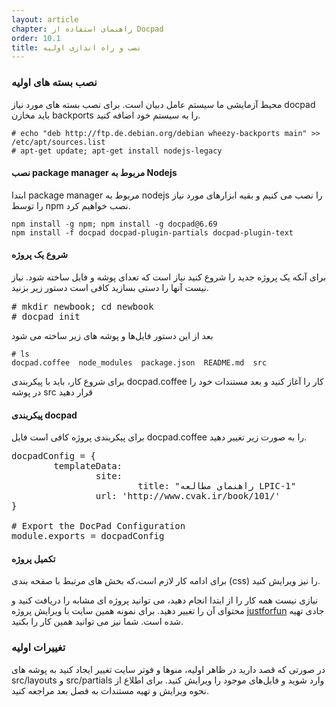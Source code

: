 ```yaml
---
layout: article
chapter: راهنمای استفاده از Docpad
order: 10.1
title: نصب و راه اندازی اولیه
---
```


### نصب بسته های اولیه
محیط آزمایشی ما سیستم عامل دبیان است. برای نصب بسته های مورد نیاز docpad باید مخازن backports را به سیستم خود اضافه کنید.

````
# echo "deb http://ftp.de.debian.org/debian wheezy-backports main" >> /etc/apt/sources.list
# apt-get update; apt-get install nodejs-legacy
````


#### نصب package manager مربوط به Nodejs
ابتدا package manager مربوط به nodejs را نصب می کنیم و بقیه ابزارهای مورد نیاز را توسط npm نصب خواهیم کرد.

````
npm install -g npm; npm install -g docpad@6.69
npm install -f docpad docpad-plugin-partials docpad-plugin-text
````


#### شروع یک پروژه
برای آنکه یک پروژه جدید را شروع کنید نیاز است که تعدای پوشه و فایل ساخته شود. نیاز نیست آنها را دستی بسازید کافی است دستور زیر بزنید.

<pre>
# mkdir newbook; cd newbook
# docpad init
</pre>

بعد از این دستور فایل‌ها و پوشه های زیر ساخته می شود

````
# ls
docpad.coffee  node_modules  package.json  README.md  src
````

برای شروع کار، باید با پیکربندی docpad.coffee کار را آغاز کنید و بعد مستندات خود را در پوشه src قرار دهید


#### پیکربندی docpad
برای پیکربندی  پروژه کافی است فایل docpad.coffee را به صورت زیر تغییر دهید.

<pre>
docpadConfig = {
        templateData:
                site:  
                        title: "راهنمای مطالعه LPIC-1"
				url: 'http://www.cvak.ir/book/101/'
}

# Export the DocPad Configuration
module.exports = docpadConfig
</pre>

#### تکمیل پروژه
برای ادامه کار لازم است،‌که بخش های مرتبط با صفحه بندی (css) را نیز ویرایش کنید.

نیازی نیست همه کار را از ابتدا انجام دهید، می توانید پروژه ای مشابه را دریافت کنید و محتوای آن را تغییر دهید. برای نمونه همین سایت با ویرایش پروژه [justforfun](http://jadi.net) جادی تهیه شده است. شما نیز می توانید همین کار را بکنید.

### تغییرات اولیه
در صورتی که قصد دارید در ظاهر اولیه، منوها و فوتر سایت تغییر ایجاد کنید به پوشه های src/layouts و src/partials وارد شوید و فایل‌های موجود را ویرایش کنید.
برای اطلاع از نحوه ویرایش و تهیه مستندات به فصل بعد مراجعه کنید.



